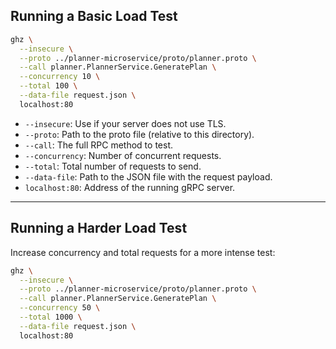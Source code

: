 ## Running a Basic Load Test

```sh
ghz \
  --insecure \
  --proto ../planner-microservice/proto/planner.proto \
  --call planner.PlannerService.GeneratePlan \
  --concurrency 10 \
  --total 100 \
  --data-file request.json \
  localhost:80
```

- `--insecure`: Use if your server does not use TLS.
- `--proto`: Path to the proto file (relative to this directory).
- `--call`: The full RPC method to test.
- `--concurrency`: Number of concurrent requests.
- `--total`: Total number of requests to send.
- `--data-file`: Path to the JSON file with the request payload.
- `localhost:80`: Address of the running gRPC server.

---

## Running a Harder Load Test

Increase concurrency and total requests for a more intense test:

```sh
ghz \
  --insecure \
  --proto ../planner-microservice/proto/planner.proto \
  --call planner.PlannerService.GeneratePlan \
  --concurrency 50 \
  --total 1000 \
  --data-file request.json \
  localhost:80
```
